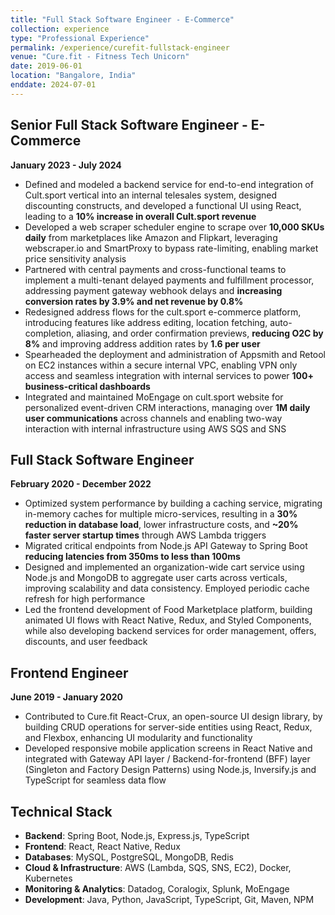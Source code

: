 ```yaml
---
title: "Full Stack Software Engineer - E-Commerce"
collection: experience
type: "Professional Experience"
permalink: /experience/curefit-fullstack-engineer
venue: "Cure.fit - Fitness Tech Unicorn"
date: 2019-06-01
location: "Bangalore, India"
enddate: 2024-07-01
---
```


## Senior Full Stack Software Engineer - E-Commerce
**January 2023 - July 2024**

* Defined and modeled a backend service for end-to-end integration of Cult.sport vertical into an internal telesales system, designed discounting constructs, and developed a functional UI using React, leading to a **10% increase in overall Cult.sport revenue**
* Developed a web scraper scheduler engine to scrape over **10,000 SKUs daily** from marketplaces like Amazon and Flipkart, leveraging webscraper.io and SmartProxy to bypass rate-limiting, enabling market price sensitivity analysis
* Partnered with central payments and cross-functional teams to implement a multi-tenant delayed payments and fulfillment processor, addressing payment gateway webhook delays and **increasing conversion rates by 3.9% and net revenue by 0.8%**
* Redesigned address flows for the cult.sport e-commerce platform, introducing features like address editing, location fetching, auto-completion, aliasing, and order confirmation previews, **reducing O2C by 8%** and improving address addition rates by **1.6 per user**
* Spearheaded the deployment and administration of Appsmith and Retool on EC2 instances within a secure internal VPC, enabling VPN only access and seamless integration with internal services to power **100+ business-critical dashboards**
* Integrated and maintained MoEngage on cult.sport website for personalized event-driven CRM interactions, managing over **1M daily user communications** across channels and enabling two-way interaction with internal infrastructure using AWS SQS and SNS

## Full Stack Software Engineer
**February 2020 - December 2022**

* Optimized system performance by building a caching service, migrating in-memory caches for multiple micro-services, resulting in a **30% reduction in database load**, lower infrastructure costs, and **~20% faster server startup times** through AWS Lambda triggers
* Migrated critical endpoints from Node.js API Gateway to Spring Boot **reducing latencies from 350ms to less than 100ms**
* Designed and implemented an organization-wide cart service using Node.js and MongoDB to aggregate user carts across verticals, improving scalability and data consistency. Employed periodic cache refresh for high performance
* Led the frontend development of Food Marketplace platform, building animated UI flows with React Native, Redux, and Styled Components, while also developing backend services for order management, offers, discounts, and user feedback

## Frontend Engineer
**June 2019 - January 2020**

* Contributed to Cure.fit React-Crux, an open-source UI design library, by building CRUD operations for server-side entities using React, Redux, and Flexbox, enhancing UI modularity and functionality
* Developed responsive mobile application screens in React Native and integrated with Gateway API layer / Backend-for-frontend (BFF) layer (Singleton and Factory Design Patterns) using Node.js, Inversify.js and TypeScript for seamless data flow

## Technical Stack
* **Backend**: Spring Boot, Node.js, Express.js, TypeScript
* **Frontend**: React, React Native, Redux
* **Databases**: MySQL, PostgreSQL, MongoDB, Redis
* **Cloud & Infrastructure**: AWS (Lambda, SQS, SNS, EC2), Docker, Kubernetes
* **Monitoring & Analytics**: Datadog, Coralogix, Splunk, MoEngage
* **Development**: Java, Python, JavaScript, TypeScript, Git, Maven, NPM
